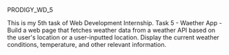 PRODIGY_WD_5

This is my 5th task of Web Development Internship.
Task 5 - Waether App - Build a web page that fetches weather data from a weather API based on the user's location or a user-inputted location. Display the current weather conditions, temperature, and other relevant information.
